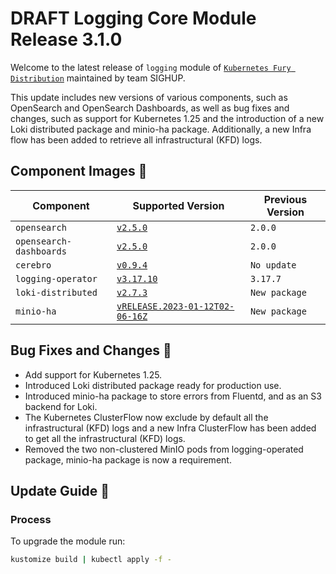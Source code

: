 # DRAFT Logging Core Module Release 3.1.0

Welcome to the latest release of `logging` module of [`Kubernetes Fury Distribution`](https://github.com/sighupio/fury-distribution)
maintained by team SIGHUP.

This update includes new versions of various components, such as OpenSearch and OpenSearch Dashboards,
as well as bug fixes and changes, such as support for Kubernetes 1.25 and the introduction of a new Loki distributed package and minio-ha package.
Additionally, a new Infra flow has been added to retrieve all infrastructural (KFD) logs.

## Component Images 🚢

| Component                | Supported Version                                                                                      | Previous Version |
|--------------------------|--------------------------------------------------------------------------------------------------------|------------------|
| `opensearch`             | [`v2.5.0`](https://github.com/opensearch-project/OpenSearch/releases/tag/2.5.0)                        | `2.0.0`          |
| `opensearch-dashboards`  | [`v2.5.0`](https://github.com/opensearch-project/OpenSearch-Dashboards/releases/tag/2.5.0)             | `2.0.0`          |
| `cerebro`                | [`v0.9.4`](https://github.com/lmenezes/cerebro/releases/tag/v0.9.4)                                    | `No update`      |
| `logging-operator`       | [`v3.17.10`](https://github.com/banzaicloud/logging-operator/releases/tag/3.17.10)                     | `3.17.7`         |
| `loki-distributed`       | [`v2.7.3`](https://github.com/grafana/loki/releases/tag/v2.7.3)                                        | `New package`    |
| `minio-ha`               | [`vRELEASE.2023-01-12T02-06-16Z`](https://github.com/minio/minio/tree/RELEASE.2023-01-12T02-06-16Z)    | `New package`    |

## Bug Fixes and Changes 🐛

- Add support for Kubernetes 1.25.
- Introduced Loki distributed package ready for production use.
- Introduced minio-ha package to store errors from Fluentd, and as an S3 backend for Loki.
- The Kubernetes ClusterFlow now exclude by default all the  infrastructural (KFD) logs and a new Infra ClusterFlow has been added to get all the infrastructural (KFD) logs.
- Removed the two non-clustered MinIO pods from logging-operated package, minio-ha package is now a requirement.

## Update Guide 🦮

### Process

To upgrade the module run:

```bash
kustomize build | kubectl apply -f -
```




